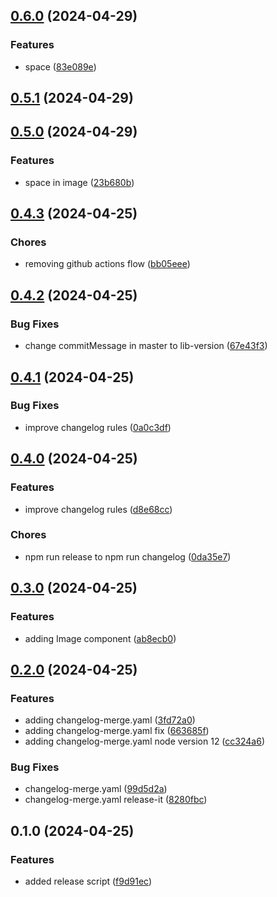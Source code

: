 

## [0.6.0](https://github.com/ysabeellaa/spike-changelog/compare/0.5.1...0.6.0) (2024-04-29)


### Features

* space ([83e089e](https://github.com/ysabeellaa/spike-changelog/commit/83e089e3a8107aa20d78a4fd27c60dca0f4713f1))

## [0.5.1](https://github.com/ysabeellaa/spike-changelog/compare/0.5.0...0.5.1) (2024-04-29)

## [0.5.0](https://github.com/ysabeellaa/spike-changelog/compare/0.4.3...0.5.0) (2024-04-29)


### Features

* space in image ([23b680b](https://github.com/ysabeellaa/spike-changelog/commit/23b680b5a5288842b78a4bfe420ed9e03fdb0a1a))

## [0.4.3](https://github.com/ysabeellaa/spike-changelog/compare/0.4.2...0.4.3) (2024-04-25)


### Chores

* removing github actions flow ([bb05eee](https://github.com/ysabeellaa/spike-changelog/commit/bb05eee1b7f693926425d6a011bb81a0cde5debd))

## [0.4.2](https://github.com/ysabeellaa/spike-changelog/compare/0.4.1...0.4.2) (2024-04-25)


### Bug Fixes

* change commitMessage in master to lib-version ([67e43f3](https://github.com/ysabeellaa/spike-changelog/commit/67e43f308e0add0d19ae902a73eac37a080ad9a9))

## [0.4.1](https://github.com/ysabeellaa/spike-changelog/compare/0.4.0...0.4.1) (2024-04-25)


### Bug Fixes

* improve changelog rules ([0a0c3df](https://github.com/ysabeellaa/spike-changelog/commit/0a0c3df75d9a658e8a0cca0e053852defcc55594))

## [0.4.0](https://github.com/ysabeellaa/spike-changelog/compare/0.3.0...0.4.0) (2024-04-25)


### Features

* improve changelog rules ([d8e68cc](https://github.com/ysabeellaa/spike-changelog/commit/d8e68ccab34efa85d223971cf8bc9bb1a54276e1))


### Chores

* npm run release to npm run changelog ([0da35e7](https://github.com/ysabeellaa/spike-changelog/commit/0da35e78a6fd91366a79594420c6ab98af1af8a7))

## [0.3.0](https://github.com/ysabeellaa/spike-changelog/compare/0.2.0...0.3.0) (2024-04-25)


### Features

* adding Image component ([ab8ecb0](https://github.com/ysabeellaa/spike-changelog/commit/ab8ecb02e7615434307fe00b6a64f2646d40b841))

## [0.2.0](https://github.com/ysabeellaa/spike-changelog/compare/0.1.0...0.2.0) (2024-04-25)


### Features

* adding changelog-merge.yaml ([3fd72a0](https://github.com/ysabeellaa/spike-changelog/commit/3fd72a0082a4f9d29addebaaaae766f04c70ac8f))
* adding changelog-merge.yaml fix ([663685f](https://github.com/ysabeellaa/spike-changelog/commit/663685fec42e04bfcbc1a1f25a2132236d80f457))
* adding changelog-merge.yaml node version 12 ([cc324a6](https://github.com/ysabeellaa/spike-changelog/commit/cc324a6dfcbb0370b5d384bd3dbf04b661171416))


### Bug Fixes

* changelog-merge.yaml ([99d5d2a](https://github.com/ysabeellaa/spike-changelog/commit/99d5d2a0525a2a2ab71f1430251f726e51781bd2))
* changelog-merge.yaml release-it ([8280fbc](https://github.com/ysabeellaa/spike-changelog/commit/8280fbcba1665463e6fb5f072e7a44282fa4fba1))

## 0.1.0 (2024-04-25)


### Features

* added release script ([f9d91ec](https://github.com/ysabeellaa/spike-changelog/commit/f9d91ec2005389720bdfc4eb9afc7c41243c6619))
